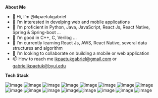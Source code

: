 **About Me**
- 👋 Hi, I’m @ikpaetukgabriel
- 👀 I’m interested in develping web and mobile applications
- 🧰 I’m proficient in Python, Java, JavaScript, React Js, React Native, Spring & Spring-boot ...
- 🔧 I’m good in C++, C, Verilog ... 
- 🌱 I’m currently learning React Js, AWS, React Native, several data structures and algorithm
- 💞️ I’m looking to collaborate on building a mobile or web application
- 📫 How to reach me ikpaetukgabriel@gmail.com or gabrielikpaetuk@byui.edu

**Tech Stack**

![image](https://img.shields.io/badge/Python-FFD43B?style=for-the-badge&logo=python&logoColor=blue) ![image](https://img.shields.io/badge/JavaScript-323330?style=for-the-badge&logo=javascript&logoColor=F7DF1E) ![image](https://img.shields.io/badge/Java-ED8B00?style=for-the-badge&logo=java&logoColor=white) ![image](https://img.shields.io/badge/C%2B%2B-00599C?style=for-the-badge&logo=c%2B%2B&logoColor=white) ![image](https://img.shields.io/badge/C-00599C?style=for-the-badge&logo=c&logoColor=white) ![image](https://img.shields.io/badge/MySQL-005C84?style=for-the-badge&logo=mysql&logoColor=white) ![image](https://img.shields.io/badge/React-20232A?style=for-the-badge&logo=react&logoColor=61DAFB) ![image](https://img.shields.io/badge/React_Native-20232A?style=for-the-badge&logo=react&logoColor=61DAFB) ![image](https://img.shields.io/badge/CSS3-1572B6?style=for-the-badge&logo=css3&logoColor=white) ![image](https://img.shields.io/badge/HTML5-E34F26?style=for-the-badge&logo=html5&logoColor=white) ![image](https://img.shields.io/badge/Erlang-A90533?style=for-the-badge&logo=erlang&logoColor=white) ![image](https://img.shields.io/badge/powershell-5391FE?style=for-the-badge&logo=powershell&logoColor=white)![image](https://img.shields.io/badge/Clojure-5881D8?style=for-the-badge&logo=clojure&logoColor=white) ![image](https://img.shields.io/badge/GIT-E44C30?style=for-the-badge&logo=git&logoColor=white) ![image](https://img.shields.io/badge/GitHub-100000?style=for-the-badge&logo=github&logoColor=white) ![image](https://img.shields.io/badge/Amazon_AWS-FF9900?style=for-the-badge&logo=amazonaws&logoColor=white)

<!---
ikpaetukgabriel/ikpaetukgabriel is a ✨ special ✨ repository because its `README.md` (this file) appears on your GitHub profile.
You can click the Preview link to take a look at your changes.
--->
